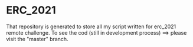 # ERC_2021
That repository is generated to store all my script written for erc_2021 remote challenge.
To see the cod (still in development process) ==> please visit the "master" branch.
